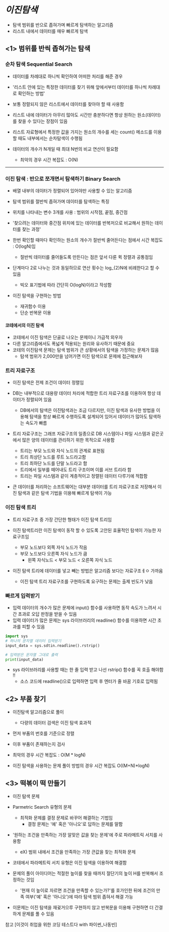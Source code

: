 # _이진탐색_

- 탐색 범위를 반으로 좁혀가며 빠르게 탐색하는 알고리즘
- 리스트 내에서 데이터를 매우 빠르게 탐색

## <1> 범위를 반씩 좁혀가는 탐색

### 순차 탐색 Sequential Search

- 데이터를 차례대로 하니씩 확인하여 어떠한 처리를 해준 경우
- '리스트 안에 있는 특정한 데이터를 찾기 위해 앞에서부터 데이터를 하나씩 차례대로 확인하는 방법'
- 보통 정렬되지 않은 리스트에서 데이터를 찾아야 할 때 사용함
- 리스트 내에 데이터가 아무리 많아도 시간만 충분하다면 항상 원하는 원소(데이터)를 찾을 수 있다는 장점이 있음

- 리스트 자료형에서 특정한 값을 가지는 원소의 개수를 세는 count() 메소드를 이용할 때도 내부에서는 순차탐색이 수행됨

- 데이터의 개수가 N개일 때 최대 N번의 비교 연산이 필요함
  - 최악의 경우 시간 복잡도 : O(N)

---

### 이진 탐색 : 반으로 쪼개면서 탐색하기 Binary Search

- 배열 내부의 데이터가 정렬되어 있어야만 사용할 수 있는 알고리즘
- 탐색 범위를 절반씩 좁혀가며 데이터를 탐색하는 특징
- 위치를 나타내는 변수 3개를 사용 : 범위의 시작점, 끝점, 중간점
- '찾으려는 데이터와 중간점 위치에 있는 데이터를 반복저으로 비교해서 원하는 데이터를 찾는 과정'

- 한번 확인할 때마다 확인하는 원소의 개수가 절반씩 줄어든다는 점에서 시간 복잡도 : O(logN)임

  - 절반씩 데이터를 줄어들도록 만든다는 점은 앞서 다룬 퀵 정렬과 공통점임

- 단계마다 2로 나누는 것과 동일하므로 연산 횟수는 log\_{2}N에 비례한다고 할 수 있음

  - 빅오 표기법에 따라 간단히 O(logN)이라고 작성함

- 이진 탐색을 구현하는 방법
  - 재귀함수 이용
  - 단순 반복문 이용

#### 코테에서의 이진 탐색

- 코테에서 이진 탐색은 단골로 나오는 문제이니 가급적 외우자
- 다른 알고리즘에서도 폭넓게 적용되는 원리와 유사하기 때문에 중요
- 코테의 이진탐색 문제는 탐색 범위가 큰 상황에서의 탐색을 가정하는 문제가 많음
  - 탐색 범위가 2,000만을 넘어가면 이진 탐색으로 문제에 접근해보자

### 트리 자료구조

- 이진 탐색은 전제 조건이 데이터 정렬임
- DB는 내부적으로 대용량 데이터 처리에 적합한 트리 자료구조를 이용하여 항상 데이터가 정렬되어 있음
  - DB에서의 탐색은 이진탐색과는 조금 다르지만, 이진 탐색과 유사한 방법을 이용해 탐색을 항상 빠르게 수행하도록 설계되어 있어서 데이터가 많아도 탐색하는 속도가 빠름
- 트리 자료구조는 그래프 자료구조의 일종으로 DB 시스템이나 파일 시스템과 같은곳에서 많은 양의 데이터를 관리하기 위한 목적으로 사용함

  - 트리는 부모 노드와 자식 노드의 관계로 표현됨
  - 트리 최상단 노드를 루트 노드라고함
  - 트리 최하단 노드를 단말 노드라고 함
  - 트리에서 일부를 떼어내도 트리 구조이며 이를 서브 트리라 함
  - 트리는 파일 시스템과 같이 계층적이고 정렬된 데이터 다루기에 적합함

- 큰 데이터를 처리하는 소프트웨어는 대부분 데이터를 트리 자료구조로 저장해서 이진 탐색과 같은 탐색 기법을 이용해 빠르게 탐색이 가능

### 이진 탐색 트리

- 트리 자료구조 중 가장 간단한 형태가 이진 탐색 트리임
- 이진 탐색트리란 이진 탐색이 동작 할 수 있도록 고안된 효율적인 탐색이 가능한 자료구조임

  - 부모 노드보다 외쪽 자식 노드가 작음
  - 부모 노드보다 오른쪽 자식 노드가 큼
    - 왼쪽 자식노드 < 부모 노드 < 오른쪽 자식 노드

- 이진 탐색 트리에 데이터를 넣고 빼는 방법은 알고리즘 보다는 자료구조ㅔㅇ 가까움
  - 이진 탐색 트리 자료구조를 구현하도록 요구하는 문제는 출제 빈도가 낮음

### 빠르게 입력받기

- 입력 데이터의 개수가 많은 문제에 input() 함수를 사용하면 동작 속도가 느려서 시간 초과로 오답 판정을 받을 수 있음
- 입력 데이터가 많은 문제는 sys 라이브러리의 readline() 함수를 이용하면 시간 초과를 피할 수 있음

```python
import sys
# 하나의 문자열 데이터 입력받기
input_data = sys.sdtin.readline().rstrip()

# 입력받은 문자열 그대로 출력
print(input_data)
```

- sys 라이브러리를 사용할 때는 한 줄 입력 받고 나선 rstrip() 함수를 꼭 호출 해야함 !!
  - 소스 코드에 readline()으로 입력하면 입력 후 엔터가 줄 바꿈 기호로 입력됨

## <2> 부품 찾기

- 이진탐색 알고리즘으로 풀이

  - 다량의 데이터 검색은 이진 탐색 효과적

- 먼저 부품의 번호를 기준으로 정렬
- 이후 부품이 존재하는지 검사
- 최악의 경우 시간 복잡도 : O(M \* logN)
- 이진 탐색을 사용하는 문제 풀이 방법의 경우 시간 복잡도 O((M+N)\*logN)

## <3> 떡볶이 떡 만들기

- 이진 탐색 문제
- Parmetric Search 유형의 문제
  - 최적화 문제를 결정 문제로 바꾸어 해결하는 기법임
    - 결정 문제는 '예' 혹은 '아니오'로 답하는 문제를 말함
- '원하는 조건을 만족하는 가장 알맞은 값을 찾는 문제'에 주로 파라메트릭 서치를 사용함
  - eX) 범위 내에서 조건을 만족하는 가장 큰값을 찾는 최적화 문제
- 코테에서 파라메트릭 서치 유형은 이진 탐색을 이용하여 해결함

- 문제의 풀이 아이디어는 적절한 높이를 찾을 때까지 절단기의 높이 H를 반복해서 조정하는 것임

  - '현재 이 높이로 자르면 조건을 만족할 수 있는가?'를 호가인한 뒤에 조건의 만족 여부('예' 혹은 '아니오')에 따라 탐색 범위 좁혀서 해결 가능

- 이문제는 이진 탐색을 재귖거으루 구현하지 않고 반복문을 이용해 구현하면 더 간결하게 문제를 풀 수 있음

참고 [이것이 취업을 위한 코딩 테스트다 with 파이썬_나동빈]
